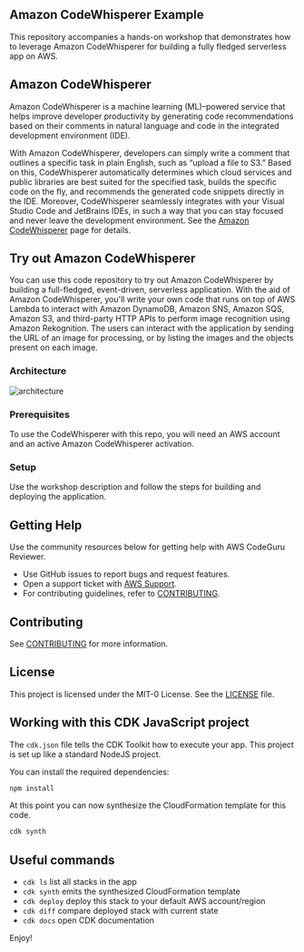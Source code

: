 ## Amazon CodeWhisperer Example

This repository accompanies a hands-on workshop that demonstrates how to leverage Amazon CodeWhisperer for building a fully fledged serverless app on AWS.

## Amazon CodeWhisperer

Amazon CodeWhisperer is a machine learning (ML)–powered service that helps improve developer productivity by generating code recommendations based on their comments in natural language and code in the integrated development environment (IDE).

With Amazon CodeWhisperer, developers can simply write a comment that outlines a specific task in plain English, such as “upload a file to S3.” Based on this, CodeWhisperer automatically determines which cloud services and public libraries are best suited for the specified task, builds the specific code on the fly, and recommends the generated code snippets directly in the IDE. Moreover, CodeWhisperer seamlessly integrates with your Visual Studio Code and JetBrains IDEs, in such a way that you can stay focused and never leave the development environment. See the [Amazon CodeWhisperer](https://aws.amazon.com/codewhisperer/) page for details.

## Try out Amazon CodeWhisperer

You can use this code repository to try out Amazon CodeWhisperer by building a full-fledged, event-driven, serverless application. With the aid of Amazon CodeWhisperer, you'll write your own code that runs on top of AWS Lambda to interact with Amazon DynamoDB, Amazon SNS, Amazon SQS, Amazon S3, and third-party HTTP APIs to perform image recognition using Amazon Rekognition. The users can interact with the application by sending the URL of an image for processing, or by listing the images and the objects present on each image.

### Architecture

![architecture](images/architecture.png)

### Prerequisites

To use the CodeWhisperer with this repo, you will need an AWS account and an active Amazon CodeWhisperer activation.

### Setup

Use the workshop description and follow the steps for building and deploying the application.

## Getting Help

Use the community resources below for getting help with AWS CodeGuru Reviewer.

- Use GitHub issues to report bugs and request features.
- Open a support ticket with [AWS Support](https://docs.aws.amazon.com/awssupport/latest/user/getting-started.html).
- For contributing guidelines, refer to [CONTRIBUTING](CONTRIBUTING.md).

## Contributing

See [CONTRIBUTING](CONTRIBUTING.md#security-issue-notifications) for more information.

## License

This project is licensed under the MIT-0 License. See the [LICENSE](LICENSE) file.

## Working with this CDK JavaScript project

The `cdk.json` file tells the CDK Toolkit how to execute your app. This project is set up like a standard NodeJS project.  

You can install the required dependencies:

```bash
npm install
```

At this point you can now synthesize the CloudFormation template for this code.

```bash
cdk synth
```

## Useful commands

- `cdk ls`          list all stacks in the app
- `cdk synth`       emits the synthesized CloudFormation template
- `cdk deploy`      deploy this stack to your default AWS account/region
- `cdk diff`        compare deployed stack with current state
- `cdk docs`        open CDK documentation

Enjoy!
